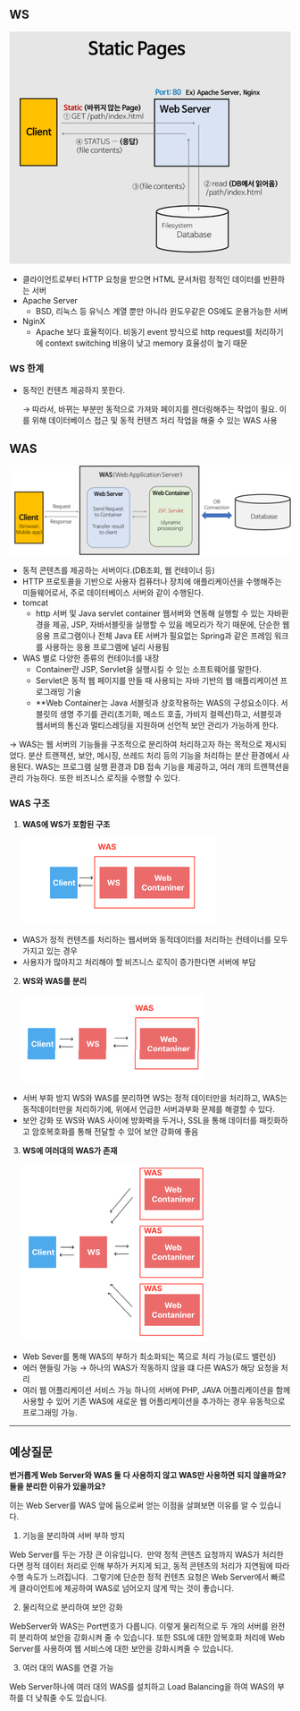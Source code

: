 ## WS

![Untitled](./assets/ws.png)

- 클라이언트로부터 HTTP 요청을 받으면 HTML 문서처럼 정적인 데이터를 반환하는 서버
- Apache Server
  - BSD, 리눅스 등 유닉스 계열 뿐만 아니라 윈도우같은 OS에도 운용가능한 서버
- NginX
  - Apache 보다 효율적이다. 비동기 event 방식으로 http request를 처리하기에 context switching 비용이 낮고 memory 효율성이 높기 때문

### WS 한계

- 동적인 컨텐츠 제공하지 못한다.

  → 따라서, 바뀌는 부분만 동적으로 가져와 페이지를 렌더링해주는 작업이 필요.
  이를 위해 데이터베이스 접근 및 동적 컨텐츠 처리 작업을 해줄 수 있는 WAS 사용


## WAS

![Untitled](./assets/was.png)

- 동적 콘텐츠를 제공하는 서버이다.(DB조회, 웹 컨테이너 등)
- HTTP 프로토콜을 기반으로 사용자 컴퓨터나 장치에 애플리케이션을 수행해주는 미들웨어로서, 주로 데이터베이스 서버와 같이 수행된다.
- tomcat
  - http 서버 및 Java servlet container 웹서버와 연동해 실행할 수 있는 자바환경을 제공, JSP, 자바서블릿을 실행할 수 있음 메모리가 작기 때문에, 단순한 웹 응용 프로그램이나 전체 Java EE 서버가 필요없는 Spring과 같은 프레임 워크를 사용하는 응용 프로그램에 널리 사용됨
- WAS 별로 다양한 종류의 컨테이너를 내장
  - Container란 JSP, Servlet을 실행시킬 수 있는 소프트웨어를 말한다.
  - Servlet은 동적 웹 페이지를 만들 때 사용되는 자바 기반의 웹 애플리케이션 프로그래밍 기술
  - **Web Container는 Java 서블릿과 상호작용하는 WAS의 구성요소이다. 서블릿의 생명 주기를 관리(초기화, 메소드 호출, 가비지 컬렉션)하고, 서블릿과 웹서버의 통신과 멀티스레딩을 지원하며 선언적 보안 관리가 가능하게 한다.

→ WAS는 웹 서버의 기능들을 구조적으로 분리하여 처리하고자 하는 목적으로 제시되었다. 분산 트랜잭션, 보안, 메시징, 쓰레드 처리 등의 기능을 처리하는 분산 환경에서 사용된다. WAS는 프로그램 실행 환경과 DB 접속 기능을 제공하고, 여러 개의 트랜잭션을 관리 가능하다. 또한 비즈니스 로직을 수행할 수 있다.

### WAS 구조

1. **WAS에 WS가 포함된 구조**

   ![Untitled](./assets/wswas1.png)

  - WAS가 정적 컨텐츠를 처리하는 웹서버와 동적데이터를 처리하는 컨테이너를 모두 가지고 있는 경우
  - 사용자가 많아지고 처리해야 할 비즈니스 로직이 증가한다면 서버에 부담
2. **WS와 WAS를 분리**

   ![Untitled](./assets/wswas2.png)

  - 서버 부화 방지 WS와 WAS를 분리하면 WS는 정적 데이터만을 처리하고, WAS는 동적데이터만을 처리하기에, 위에서 언급한 서버과부화 문제를 해결할 수 있다.
  - 보안 강화 또 WS와 WAS 사이에 방화벽을 두거나, SSL을 통해 데이터를 패킷화하고 암호복호화를 통해 전달할 수 있어 보안 강화에 좋음
3. **WS에 여러대의 WAS가 존재**

   ![Untitled](./assets/wswas3.png)

  - Web Sever를 통해 WAS의 부하가 최소화되는 쪽으로 처리 가능(로드 밸런싱)
  - 에러 핸들링 가능 → 하나의 WAS가 작동하지 않을 떄 다른 WAS가 해당 요청을 처리
  - 여러 웹 어플리케이션 서비스 가능 하나의 서버에 PHP, JAVA 어플리케이션을 함께 사용할 수 있어 기존 WAS에 새로운 웹 어플리케이션을 추가하는 경우 유동적으로 프로그래밍 가능.

---

## 예상질문

**번거롭게 Web Server와 WAS 둘 다 사용하지 않고 WAS만 사용하면 되지 않을까요? 둘을 분리한 이유가 있을까요?**

이는 Web Server를 WAS 앞에 둠으로써 얻는 이점을 살펴보면 이유를 알 수 있습니다.

1. 기능을 분리하여 서버 부하 방지

Web Server를 두는 가장 큰 이유입니다.  만약 정적 콘텐츠 요청까지 WAS가 처리한다면 정적 데이터 처리로 인해 부하가 커지게 되고, 동적 콘텐츠의 처리가 지연됨에 따라 수행 속도가 느려집니다.  그렇기에 단순한 정적 컨텐츠 요청은 Web Server에서 빠르게 클라이언트에 제공하여 WAS로 넘어오지 않게 막는 것이 좋습니다.

2. 물리적으로 분리하여 보안 강화

WebServer와 WAS는 Port번호가 다릅니다. 이렇게 물리적으로 두 개의 서버를 완전히 분리하여 보안을 강화시켜 줄 수 있습니다. 또한 SSL에 대한 암복호화 처리에 Web Server를 사용하여 웹 서비스에 대한 보안을 강화시켜줄 수 있습니다.

3. 여러 대의 WAS를 연결 가능

Web Server하나에 여러 대의 WAS를 설치하고 Load Balancing을 하여 WAS의 부하를 더 낮춰줄 수도 있습니다.